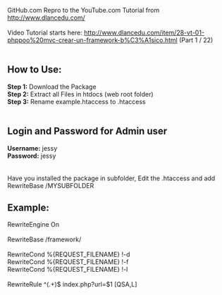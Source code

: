 GitHub.com Repro to the YouTube.com Tutorial from http://www.dlancedu.com/ <br />
<br />
Video Tutorial starts here: http://www.dlancedu.com/item/28-vt-01-phppoo%20mvc-crear-un-framework-b%C3%A1sico.html (Part 1 / 22)
<br />
<br />
<h2>How to Use:</h2>
<b>Step 1:</b> Download the Package<br />
<b>Step 2:</b> Extract all Files in htdocs (web root folder)<br />
<b>Step 3:</b> Rename example.htaccess to .htaccess<br />
<br />
<h2>Login and Password for Admin user</h2>
<b>Username:</b> jessy<br />
<b>Password:</b> jessy<br />
<br />
<br />
Have you installed the package in subfolder, Edit the .htaccess and add RewriteBase /MYSUBFOLDER
<br />
<h2>Example:</h2>
RewriteEngine On<br />
<br />
RewriteBase /framework/<br />
<br />
RewriteCond %{REQUEST_FILENAME} !-d<br />
RewriteCond %{REQUEST_FILENAME} !-f<br />
RewriteCond %{REQUEST_FILENAME} !-l<br />
<br />
RewriteRule ^(.+)$ index.php?url=$1 [QSA,L]<br />
